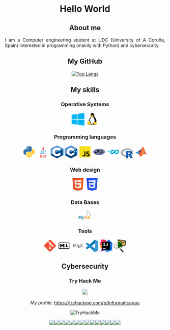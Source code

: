 <div id="content" align="center">

# Hello World

## About me

<p style="text-align:justify;">
I am a Computer engineering student at UDC (University of A Coruña, Spain) interested in programming (mainly with Python) and cybersecurity.
</p>
  
## My GitHub

[![Top Langs](https://github-readme-stats.vercel.app/api/top-langs/?username=danielfeitopin&theme=dark)](https://github.com/danielfeitopin)

## My skills

### Operative Systems

[<img src="./img/Logo Windows.svg" style="width:40px;max-height:40px;" />][Windows]
[<img src="./img/Logo Linux.svg" style="width:40px;max-height:40px;" />][Linux]

### Programming languages

[<img src="./img/Logo Python.svg" style="width:40px;max-height:40px;" />][Python]
[<img src="./img/Logo Java.svg" style="width:40px;max-height:40px;" />][Java]
[<img src="./img/Logo C.svg" style="width:40px;max-height:40px;" />][Programming languages]
[<img src="./img/Logo Cpp.svg" style="width:40px;;max-height:40px;" />][Programming languages]
[<img src="./img/Logo JS.svg" style="width:40px;max-height:40px;" />][Programming languages]
[<img src="./img/Logo PHP.svg" style="width:40px;max-height:40px;" />][PHP]
[<img src="./img/Logo Go.svg" style="width:40px;max-height:40px;" />][Go]
[<img src="./img/Logo R.svg" style="width:40px;max-height:40px;" />][R]
[<img src="./img/Logo MATLAB.svg" style="width:40px;max-height:40px;" />][MATLAB]

### Web design

[<img src="./img/Logo HTML5.svg" style="width:40px;max-heigth:40px;" />][Web design]
[<img src="./img/Logo CSS3.svg" style="width:40px;max-height:40px;" />][Web design]

### Data Bases

[<img src="./img/Logo MySQL.svg" style="width:40px;max-height:40px;" />][MySQL]

### Tools

[<img src="./img/Logo Git.svg" style="width:40px;max-height:40px;" />][Git]
[<img src="./img/Logo Markdown.svg" style="width:40px;max-height:40px;" />][Tools]
[<img src="./img/Logo LaTeX.svg" style="width:40px;max-height:40px;" />][LaTeX]
[<img src="./img/Logo VS Code.svg" style="width:40px;max-height:40px;" />][VS Code]
[<img src="./img/Logo Idea.svg" style="width:40px;max-height:40px;" />][Idea]
[<img src="./img/Logo Cisco Packet Tracer.png" style="width:40px;max-height:40px;" />][Cisco Packet Tracer]

<!-- LINKS -->
[Programming languages]: #programming-languages
[Web design]: #web-design
[Tools]: #tools

[Cisco Packet Tracer]: https://www.netacad.com/courses/packet-tracer
[Git]: https://git-scm.com/
[Go]: https://golang.org/
[Idea]: https://www.jetbrains.com/idea/
[Java]: https://www.java.com/
[LaTeX]: https://www.latex-project.org/
[Linux]: https://www.linux.org/
[MATLAB]: https://www.mathworks.com/
[MySQL]: https://www.mysql.com/
[PHP]: https://www.php.net/
[Python]: https://www.python.org/
[R]: https://www.r-project.org/
[VS Code]: https://code.visualstudio.com/
[Windows]: https://www.microsoft.com/

## Cybersecurity

### Try Hack Me

[<img src="https://assets.tryhackme.com/img/logo/tryhackme_logo_full.svg" style="width:80px;max-height:80px;" />][Try Hack Me]

My profile: <https://tryhackme.com/p/Informaticapau>

<img src="https://tryhackme-badges.s3.amazonaws.com/Informaticapau.png" alt="TryHackMe">

<img src="https://tryhackme.com/img/badges/hashcracker.svg" style="width:40px;max-heigth:40px;" /><img src="https://tryhackme.com/img/badges/ohsint.svg" style="width:40px;max-heigth:40px;" /><img src="https://tryhackme.com/img/badges/linux.svg" style="width:40px;max-heigth:40px;" /><img src="https://tryhackme.com/img/badges/metasploit.svg" style="width:40px;max-heigth:40px;" /><img src="https://tryhackme.com/img/badges/ice.svg" style="width:40px;max-heigth:40px;" /><img src="https://tryhackme.com/img/badges/blue.svg" style="width:40px;max-heigth:40px;" /><img src="https://tryhackme.com/img/badges/webbed.svg" style="width:40px;max-heigth:40px;" /><img src="https://tryhackme.com/img/badges/linuxprivesc.svg" style="width:40px;max-heigth:40px;" /><img src="https://tryhackme.com/img/badges/owasptop10.svg" style="width:40px;max-heigth:40px;" /><img src="https://tryhackme.com/img/badges/howthewebworks.svg" style="width:40px;max-heigth:40px;" /><img src="https://tryhackme.com/img/badges/networkfundamentals.svg" style="width:40px;max-heigth:40px;" /><img src="https://tryhackme.com/img/badges/introtooffensivesecurity.svg" style="width:40px;max-heigth:40px;" /><img src="https://tryhackme.com/img/badges/streak7.svg" style="width:40px;max-heigth:40px;" /><img src="https://tryhackme.com/img/badges/streak30.svg" style="width:40px;max-heigth:40px;" />

<!-- LINKS -->
[Try Hack Me]: https://tryhackme.com/
</div>
